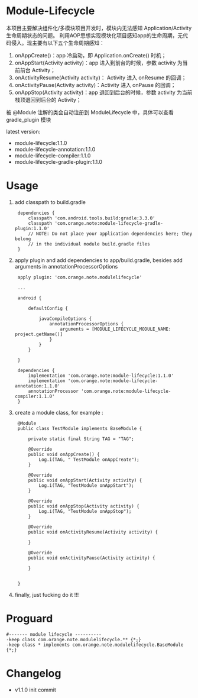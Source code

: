 Module-Lifecycle
===============
本项目主要解决组件化/多模块项目开发时，模块内无法感知 Application/Activity 生命周期状态的问题。
利用AOP思想实现模块化项目感知app的生命周期，无代码侵入。现主要有以下五个生命周期感知：

1. onAppCreate()：app 冷启动，即 Application.onCreate() 时机；
2. onAppStart(Activity activity)：app 进入到前台的时候，参数 activity 为当前前台 Activity；
3. onActivityResume(Activity activity)： Activity 进入 onResume 的回调；
4. onActivityPause(Activity activity)：Activity 进入 onPause 的回调；   
3. onAppStop(Activity activity)：app 退回到后台的时候，参数 activity 为当前栈顶退回到后台的 Activity；

被 @Module 注解的类会自动注册到 ModuleLifecycle 中，具体可以查看 gradle_plugin 模块

latest version:

* module-lifecycle:1.1.0
* module-lifecycle-annotation:1.1.0
* module-lifecycle-compiler:1.1.0
* module-lifecycle-gradle-plugin:1.1.0

Usage
=====
1. add classpath to build.gradle

        dependencies {
            classpath 'com.android.tools.build:gradle:3.3.0'
            classpath 'com.orange.note:module-lifecycle-gradle-plugin:1.1.0'
            // NOTE: Do not place your application dependencies here; they belong
            // in the individual module build.gradle files
        }
        
2. apply plugin and add dependencies to app/build.gradle, besides add arguments in annotationProcessorOptions

        apply plugin: 'com.orange.note.modulelifecycle'
        
        ...
        
        android {
        
            defaultConfig {
                
                javaCompileOptions {
                    annotationProcessorOptions {
                        arguments = [MODULE_LIFECYCLE_MODULE_NAME: project.getName()]
                    }
                }
            }
            
        }
        
        dependencies {
            implementation 'com.orange.note:module-lifecycle:1.1.0'
            implementation 'com.orange.note:module-lifecycle-annotation:1.1.0'
            annotationProcessor 'com.orange.note:module-lifecycle-compiler:1.1.0'
        }

        
3. create a module class, for example :

        @Module
        public class TestModule implements BaseModule {
        
            private static final String TAG = "TAG";

            @Override
            public void onAppCreate() {
                Log.i(TAG, " TestModule onAppCreate");
            }
        
            @Override
            public void onAppStart(Activity activity) {
                Log.i(TAG, "TestModule onAppStart");
            }

            @Override
            public void onAppStop(Activity activity) {
                Log.i(TAG, "TestModule onAppStop");
            }

            @Override
            public void onActivityResume(Activity activity) {
         
            }
         
            @Override
            public void onActivityPause(Activity activity) {
         
            }

        
        }
        
4. finally, just fucking do it !!!

Proguard
========

    #------- module lifecycle ----------
    -keep class com.orange.note.modulelifecycle.** {*;}
    -keep class * implements com.orange.note.modulelifecycle.BaseModule {*;}

Changelog
=========
* v1.1.0 init commit